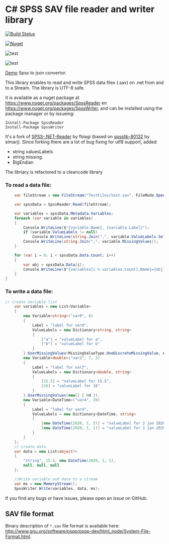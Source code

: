 # C# SPSS SAV file reader and writer library

[![Build Status](https://medella.visualstudio.com/Spss/_apis/build/status/Anderman.Medella.SPSS?branchName=master)](https://medella.visualstudio.com/Spss/_build/latest?definitionId=12&branchName=master)

[![Nuget](https://img.shields.io/nuget/v/spsswriter)](https://www.nuget.org/packages/SpssReader/)

![test](https://img.shields.io/azure-devops/tests/medella/spss/12)

![test](https://img.shields.io/azure-devops/coverage/medella/spss/12)

[Demo](https://spssreader.azurewebsites.net/api/Read) Spss to json convertor.

This library enables to read and write SPSS data files (.sav) on .net from and to a Stream. The library is UTF-8 safe.

It is available as a nuget package at https://www.nuget.org/packages/SpssReader en https://www.nuget.org/packages/SpssWriter, and can be installed using the package manager or by issueing:

```
Install-Package SpssReader
Install-Package SpssWriter
```

It's a fork of [SPSS-.NET-Reader](https://github.com/fbiagi/SPSS-.NET-Reader) by fbiagi (based on [spsslib-80132](http://spsslib.codeplex.com/) by elmarj).
Since forking there are a lot of bug fixing for utf8 support, added 
* string valuesLabels 
* string missing.
* BigEndian

The libriary is refactored to a cleancode library

### To read a data file:

```C#
    var fileStream = new FileStream("TestFiles/test.sav", FileMode.Open);

    var spssData = SpssReader.Read(fileStream);

    var variables = spssData.Metadata.Variables;
    foreach (var variable in variables)
    {
        Console.WriteLine($"{variable.Name}, {variable.Label}");
        if (variable.ValueLabels != null)
            Console.WriteLine(string.Join(",", variable.ValueLabels.Select(x => $"{x.Key} - {x.Value} ")));
        Console.WriteLine(string.Join(",", variable.MissingValues));
    }

    for (var i = 0; i < spssData.Data.Count; i++)
    {
        var obj = spssData.Data[i];
        Console.WriteLine($"{variables[i % variables.Count].Name}={obj}");
    }
}
```

### To write a data file:

```C#
// Create Variable list
    var variables = new List<Variable>
    {
        new Variable<string>("var0", 8)
        {
            Label = "label for var0",
            ValueLabels = new Dictionary<string, string>
            {
                ["a"] = "valueLabel for a",
                ["b"] = "valueLabel for b"
            }
        }.UserMissingValues(MissingValueType.OneDiscreteMissingValue, new[] { "-" }),
        new Variable<double>("var2", 7, 3)
        {
            Label = "label for var2",
            ValueLabels = new Dictionary<double, string>
            {
                [15.5] = "valueLabel for 15.5",
                [16] = "valueLabel for 16"
            }
        }.UserMissingValues(new[] { 0d }),
        new Variable<DateTime>("var4", 20)
        {
            Label = "label for var4",
            ValueLabels = new Dictionary<DateTime, string>
            {
                [new DateTime(2020, 1, 2)] = "valueLabel for 2 jan 2020",
                [new DateTime(2020, 1, 1)] = "valueLabel for 1 jan 2020"
            }
        }
    };
    // create data
    var data = new List<object?>
    {
        "string", 15.5, new DateTime(2020, 1, 1),
        null, null, null
    };

    //Write variable and data to a stream
    var ms = new MemoryStream();
    SpssWriter.Write(variables, data, ms);
```

If you find any bugs or have issues, please open an issue on GitHub.

## SAV file format

Binary description of `*.sav` file format is available here: http://www.gnu.org/software/pspp/pspp-dev/html_node/System-File-Format.html.
